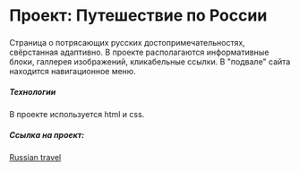 # Проект: Путешествие по России

### 
Страница о  потрясающих русских достопримечательностях, свёрстанная адаптивно. В проекте располагаются информативные блоки, галлерея изображений, кликабельные ссылки. В "подвале" сайта находится навигационное меню.
##### Технологии
В проекте используется html и css.
##### Ссылка на проект: 
[Russian travel](https://travel-russia.surge.sh)
